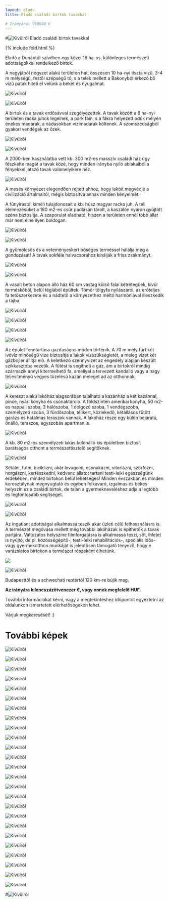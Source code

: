 ```yaml
---
layout: elado
title: Eladó családi birtok tavakkal

# Irányára: 950000 €
---
```


#![Kívülről](http://i.imgur.com/OFNAOMq.jpg) Eladó családi birtok tavakkal

{% include fold.html %}

Eladó a Dunántúl szívében egy közel 16 ha-os, különleges természeti adottságokkal rendelkező birtok. 

A nagyjából négyzet alakú területen hat, összesen 10 ha-nyi tiszta vizű, 3-4 m mélységű, festői szépségű tó, s a telek mellett a Bakonyból érkező bő vizű patak hiteti el velünk a békét és nyugalmat. 

![Kívülről](http://i.imgur.com/TeM31Dy.jpg)

![Kívülről](http://i.imgur.com/sryDGCp.jpg)

A birtok és a tavak erdősávval szegélyezettek. A tavak között a 6 ha-nyi területen racka juhok legelnek, a park fáin, s a fákra helyezett odúk mélyén énekes madarak, a nádasokban vízimadarak költenek. A szomszédságból gyakori vendégek az őzek.

![Kívülről](http://i.imgur.com/wM0SiRQ.jpg)

![Kívülről](http://i.imgur.com/3nLPwBi.jpg)

A 2000-ben használatba vett kb. 300 m2-es masszív családi ház úgy fészkelte magát a tavak közé, hogy minden irányba nyíló ablakaiból a fényekkel játszó tavak valamelyikére néz.

![Kívülről](http://i.imgur.com/pmJpxsz.jpg)

A mesés környezet elegendően rejtett ahhoz, hogy lakóit megvédje a civilizáció ártalmaitól, mégis biztosítva annak minden kényelmét.  

A fűnyírástól kíméli tulajdonosait a kb. húsz magyar racka juh. A téli élelmezésüket a 180 m2-es csűr padlásán tárolt, a kaszálón nyáron gyűjtött széna biztosítja. A szaporulat eladható, hiszen a területen ennél több állat már nem élne ilyen boldogan.

![Kívülről](http://i.imgur.com/tFBaYDV.jpg)

![Kívülről](http://i.imgur.com/TU3h4gX.jpg)

A gyümölcsös és a veteményeskert bőséges terméssel hálálja meg a gondozását! A tavak sokféle halvacsorához kínálják a friss zsákmányt.

![Kívülről](http://i.imgur.com/pPZiXeG.jpg)

![Kívülről](http://i.imgur.com/IIl0wpy.jpg)

A vasalt beton alapon álló ház 60 cm vastag külső falai kétrétegűek, kívül terméskőből, belül téglából épültek. Tömör tölgyfa nyílászárói, az erőteljes fa tetőszerkezete és a nádtető a környezethez méltó harmóniával illeszkedik a tájba.

![Kívülről](http://i.imgur.com/42T189z.jpg)

![Kívülről](http://i.imgur.com/BaTcwM0.jpg)

![Kívülről](http://i.imgur.com/l7yHINe.jpg)

![Kívülről](http://i.imgur.com/Jl0Jv8e.jpg)

Az épület fenntartása gazdaságos módon történik. A 70 m mély fúrt kút ivóvíz minőségű vize biztosítja a lakók vízszükségletét, a meleg vizet két gázbojler állítja elő. A keletkező szennyvizet az engedély alapján készült szikkasztóba vezetik. A fűtést is segítheti a gáz, ám a birtokról mindig származik annyi kitermelhető fa, amellyel a tervezett kandalló vagy a nagy teljesítményű vegyes tüzelésű kazán meleget ad az otthonnak.

![Kívülről](http://i.imgur.com/ipImzmf.jpg)

A kereszt alakú lakóház alagsorában található a kazánház a két kazánnal, pince, nyári konyha és csónaktároló. A földszinten amerikai konyha, 50 m2-es nappali szoba, 3 hálószoba, 1 dolgozó szoba, 1 vendégszoba, személyzeti szoba, 3 fürdőszoba, télikert, közlekedő, kétállásos fűtött garázs és hatalmas teraszok vannak. A lakóház része egy külön bejáratú, önálló, teraszos, egyszobás apartman is. 

![Kívülről](http://i.imgur.com/UvqNx4O.jpg)

A kb. 80 m2-es személyzeti lakás különálló kis épületben biztosít barátságos otthont a természettisztelő segítőknek.

![Kívülről](http://i.imgur.com/slWbkaF.jpg)

Sétálni, futni, biciklizni, akár lovagolni, csónakázni, vitorlázni, szörfözni, horgászni, kertészkedni, kedvenc állatot tartani testi-lelki egészségünk érdekében, mindez birtokon belül lehetséges! Minden évszakban és minden korosztálynak megnyugtató és egyben felkavaró, izgalmas és békés helyszín ez a családi birtok, de talán a gyermekneveléshez adja a legtöbb és legfontosabb segítséget. 

![Kívülről](http://i.imgur.com/5Zerf82.jpg)

![Kívülről](http://i.imgur.com/RhooCdw.jpg)

Az ingatlant adottságai alkalmassá teszik akár üzleti célú felhasználásra is. A természet megóvása mellett még további lakóházak is építhetők a tavak partjára. Változatos helyszíne filmforgatásra is alkalmassá teszi, sőt, ihletet is nyújtó, de pl. közösségépítő-, testi-lelki rehabilitációs-, speciális idős- vagy gyermekotthon munkáját is jelentősen támogató tényező, hogy e varázslatos birtokon a természet részeként élhetünk.

![](http://i.imgur.com/gY5SZ1w.jpg)

![Kívülről](http://i.imgur.com/zeFnO79.jpg)

Budapesttől és a schwechati reptértől 120 km-re bújik meg. 

**Az irányára kilencszázötvenezer €, vagy ennek megfelelő HUF.**

További információkat kérni, vagy a megtekintéshez időpontot egyeztetni az oldalunkon ismertetett elérhetőségeken lehet.

Várjuk megkeresését! :)

# További képek

![Kívülről](http://i.imgur.com/CAniLQi.jpg)

![Kívülről](http://i.imgur.com/PP9hW7G.jpg)

![Kívülről](http://i.imgur.com/RHh1L5x.jpg)

![Kívülről](http://i.imgur.com/DIfS6Ma.jpg)

![Kívülről](http://i.imgur.com/qlsJhDo.jpg)

![Kívülről](http://i.imgur.com/NHe7aQk.jpg)

![Kívülről](http://i.imgur.com/ET99vQh.jpg)

![Kívülről](http://i.imgur.com/abvYTQw.jpg)

![Kívülről](http://i.imgur.com/Y74UV5D.jpg)

![Kívülről](http://i.imgur.com/mEJXZUn.jpg)

![Kívülről](http://i.imgur.com/Tw5fRtU.jpg)

![Kívülről](http://i.imgur.com/lQApcH0.jpg)

![Kívülről](http://i.imgur.com/SCf8k6e.jpg)

![Kívülről](http://i.imgur.com/0nrongV.jpg)

![Kívülről](http://i.imgur.com/0YieXek.jpg)

![Kívülről](http://i.imgur.com/rXBlorY.jpg)

![Kívülről](http://i.imgur.com/a8933Ir.jpg)

![Kívülről](http://i.imgur.com/qiU8MTe.jpg)

![Kívülről](http://i.imgur.com/9sKWRit.jpg)

![Kívülről](http://i.imgur.com/rTDtkVj.jpg)

![Kívülről](http://i.imgur.com/hzfLpmK.jpg)

![Kívülről](http://i.imgur.com/UKl84dt.jpg)

![Kívülről](http://i.imgur.com/mKoPELk.jpg)

![Kívülről](http://i.imgur.com/dBJYANi.jpg)

![Kívülről](http://i.imgur.com/kB2UOAX.jpg)

#![Kívülről](http://i.imgur.com/WP6P12U.jpg)
